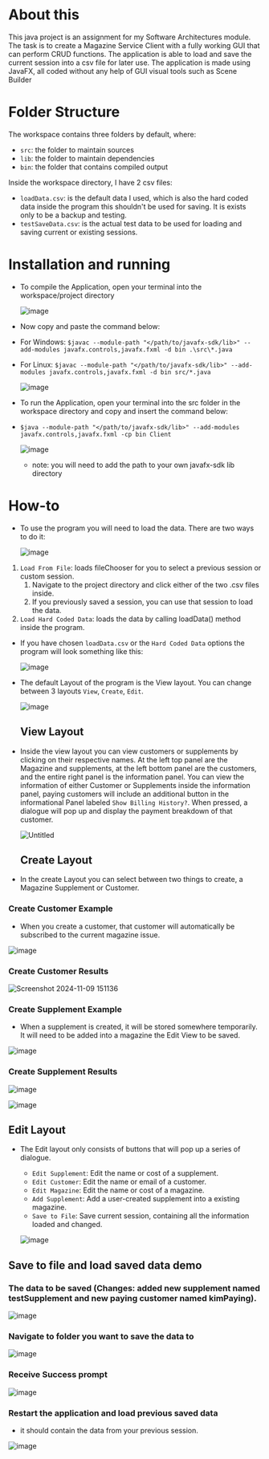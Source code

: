 # About this

This java project is an assignment for my Software Architectures module. The task is to create a Magazine Service Client
with a fully working GUI that can perform CRUD functions. The application is able to load and save the current session into a csv file
for later use. The application is made using JavaFX, all coded without any help of GUI visual tools such as Scene Builder

# Folder Structure

The workspace contains three folders by default, where:

- `src`: the folder to maintain sources
- `lib`: the folder to maintain dependencies
- `bin`: the folder that contains compiled output

Inside the workspace directory, I have 2 csv files:

- `loadData.csv`: is the default data I used, which is also the hard coded data inside the program
  this shouldn't be used for saving. It is exists only to be a backup and testing.
- `testSaveData.csv`: is the actual test data to be used for loading and saving current or existing sessions.

# Installation and running

- To compile the Application, open your terminal into the workspace/project directory

  ![image](https://github.com/user-attachments/assets/444eddd2-1eb0-4c67-9967-744b4fcc3dc7)


- Now copy and paste the command below:
- For Windows: `$javac --module-path "</path/to/javafx-sdk/lib>" --add-modules javafx.controls,javafx.fxml -d bin .\src\*.java`
- For Linux: `$javac --module-path "</path/to/javafx-sdk/lib>" --add-modules javafx.controls,javafx.fxml -d bin src/*.java`

  ![image](https://github.com/user-attachments/assets/493dd3eb-8c4d-4d67-b98d-ec5d2f0a280e)

- To run the Application, open your terminal into the src folder in the workspace directory and copy and insert the command below:
- `$java --module-path "</path/to/javafx-sdk/lib>" --add-modules javafx.controls,javafx.fxml -cp bin Client`

  ![image](https://github.com/user-attachments/assets/0d72b16a-2637-472a-b685-838a9ac30001)

  - note: you will need to add the path to your own javafx-sdk lib directory

# How-to

- To use the program you will need to load the data. There are two ways to do it:

  ![image](https://github.com/user-attachments/assets/7ec26b46-e847-428a-b62d-01a7445a6254)

1.  `Load From File`: loads fileChooser for you to select a previous session or custom session.
    1. Navigate to the project directory and click either of the two .csv files inside.
    2. If you previously saved a session, you can use that session to load the data.
2.  `Load Hard Coded Data`: loads the data by calling loadData() method inside the program.

- If you have chosen `loadData.csv` or the `Hard Coded Data` options the program will look something like this:

  ![image](https://github.com/user-attachments/assets/fe523ad2-ba38-4b17-8da1-e1792673a76b)

- The default Layout of the program is the View layout. You can change between 3 layouts `View`, `Create`, `Edit`.

  ![image](https://github.com/user-attachments/assets/279d110f-6d30-4ab1-a166-9a56e0ed73c0)

  ## View Layout

- Inside the view layout you can view customers or supplements by clicking on their respective names. At the left top panel are the Magazine and supplements, at the left bottom panel are the customers, and the entire right panel is the information panel. You can view the information of either Customer or Supplements inside the information panel, paying customers will include an additional button in the informational Panel labeled `Show Billing History?`. When pressed, a dialogue will pop up and display the payment breakdown of that customer.

  ![Untitled](https://github.com/user-attachments/assets/50a4efda-2510-46c1-8fa2-62ef47a83498)

  ## Create Layout

- In the create Layout you can select between two things to create, a Magazine Supplement or Customer.

### Create Customer Example

- When you create a customer, that customer will automatically be subscribed to the current magazine issue.

![image](https://github.com/user-attachments/assets/b2eb1e17-4263-46c8-8d95-84ac58328713)

### Create Customer Results

![Screenshot 2024-11-09 151136](https://github.com/user-attachments/assets/51e374de-b836-4fa1-8355-70c901112db3)

### Create Supplement Example

- When a supplement is created, it will be stored somewhere temporarily. It will need to be added into a magazine the Edit View to be saved.

![image](https://github.com/user-attachments/assets/bedd3a31-6388-4d7d-b928-5f465b986700)

### Create Supplement Results

![image](https://github.com/user-attachments/assets/21dd74c9-85be-4043-bf59-830ebbcf98fb)

![image](https://github.com/user-attachments/assets/1a18eaf4-26ed-4294-8b26-b45792eb69fe)

## Edit Layout

- The Edit layout only consists of buttons that will pop up a series of dialogue.

  - `Edit Supplement`: Edit the name or cost of a supplement.
  - `Edit Customer`: Edit the name or email of a customer.
  - `Edit Magazine`: Edit the name or cost of a magazine.
  - `Add Supplement`: Add a user-created supplement into a existing magazine.
  - `Save to File`: Save current session, containing all the information loaded and changed.

  ![image](https://github.com/user-attachments/assets/7fcae2d0-8320-4465-958b-3d422df8e625)


## Save to file and load saved data demo

### The data to be saved (Changes: added new supplement named testSupplement and new paying customer named kimPaying).

![image](https://github.com/user-attachments/assets/031fa6f4-5d6d-47dc-85de-4e3e6abb9fbf)

### Navigate to folder you want to save the data to

![image](https://github.com/user-attachments/assets/76c3eaab-d967-4287-9d51-0ef61eb412fd)


### Receive Success prompt

![image](https://github.com/user-attachments/assets/933964b6-88f9-4b53-bdd1-b9633cb115e6)

### Restart the application and load previous saved data

- it should contain the data from your previous session.

![image](https://github.com/user-attachments/assets/c053f06b-8809-429e-b28f-11a317608812)
